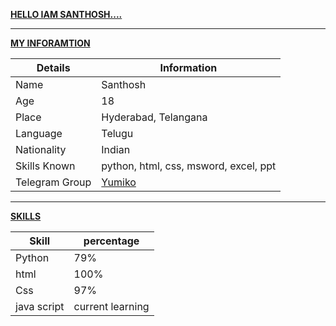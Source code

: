 **<u>HELLO IAM SANTHOSH....</u>**
<hr>
<b><u>MY INFORAMTION</u></b>

| Details | Information |
| ---- | ---- |
| Name | Santhosh |
| Age| 18 |
| Place | Hyderabad, Telangana |
| Language | Telugu |
| Nationality | Indian |
| Skills Known | python, html, css, msword, excel, ppt |
| Telegram Group | [Yumiko](t.me/yumiko_supporters) |
<hr>
<b><u>SKILLS</u></b>

| Skill | percentage |
| ---- | ---- |
| Python | 79% |
| html | 100% |
| Css | 97% |
| java script | current learning |

